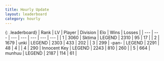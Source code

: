 ```yaml
---
title: Hourly Update
layout: leaderboard
category: hourly
---
```


{: .leaderboard}
| Rank | LV | Player | Division | Elo | Wins | Losses |
| --- | --- | --- | --- | --- | --- | --- |
| <span data-change="0">1</span> | 3060 | <span title="ID: 353063">Sktima</span> | LEGEND | <span data-change="0">2310</span> | <span data-change="0">95</span> | <span data-change="0">17</span> |
| <span data-change="0">2</span> | 1679 | <span title="ID: 692745">unki</span> | LEGEND | <span data-change="0">2303</span> | <span data-change="0">433</span> | <span data-change="0">202</span> |
| <span data-change="0">3</span> | 299 | <span title="ID: 719486">-pan-</span> | LEGEND | <span data-change="0">2291</span> | <span data-change="0">48</span> | <span data-change="0">4</span> |
| <span data-change="0">4</span> | 290 | <span title="ID: 773025">Innocent Key</span> | LEGEND | <span data-change="11">2243</span> | <span data-change="5">810</span> | <span data-change="1">260</span> |
| <span data-change="0">5</span> | 664 | <span title="ID: 207149">munhuu</span> | LEGEND | <span data-change="0">2187</span> | <span data-change="0">114</span> | <span data-change="0">61</span> |